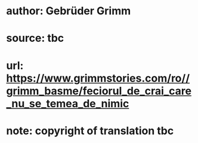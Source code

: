 # author: Gebrüder Grimm
# source: tbc
# url: https://www.grimmstories.com/ro//grimm_basme/feciorul_de_crai_care_nu_se_temea_de_nimic
# note: copyright of translation tbc



